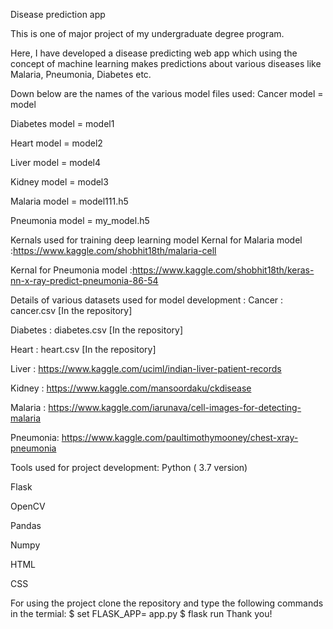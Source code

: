 Disease prediction app


This is one of major project of my undergraduate degree program.

Here, I have developed a disease predicting web app which using the concept of machine learning makes predictions about various diseases like Malaria, Pneumonia, Diabetes etc.

Down below are the names of the various model files used:
Cancer model = model

Diabetes model = model1

Heart model = model2

Liver model = model4

Kidney model = model3

Malaria model = model111.h5

Pneumonia model = my_model.h5

Kernals used for training deep learning model
Kernal for Malaria model :https://www.kaggle.com/shobhit18th/malaria-cell

Kernal for Pneumonia model :https://www.kaggle.com/shobhit18th/keras-nn-x-ray-predict-pneumonia-86-54

Details of various datasets used for model development :
Cancer : cancer.csv [In the repository]

Diabetes : diabetes.csv [In the repository]

Heart : heart.csv [In the repository]

Liver : https://www.kaggle.com/uciml/indian-liver-patient-records

Kidney : https://www.kaggle.com/mansoordaku/ckdisease

Malaria : https://www.kaggle.com/iarunava/cell-images-for-detecting-malaria

Pneumonia: https://www.kaggle.com/paultimothymooney/chest-xray-pneumonia

Tools used for project development:
Python ( 3.7 version)

Flask

OpenCV

Pandas

Numpy

HTML

CSS

For using the project clone the repository and type the following commands in the termial:
$ set FLASK_APP= app.py
$ flask run
Thank you!
